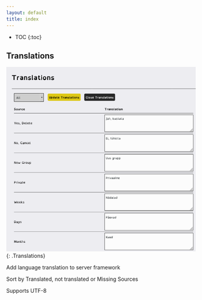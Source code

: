```yaml
---
layout: default
title: index
---
```


* TOC
{:toc}

## Translations

![ Translations](img/translations.png ){: .Translations}

Add language translation to server framework

Sort by Translated, not translated or Missing Sources

Supports UTF-8


